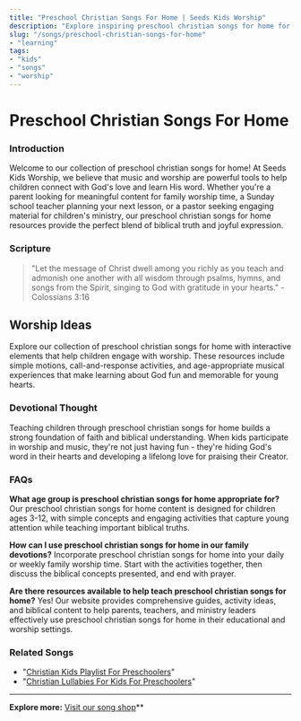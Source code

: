 ```yaml
---
title: "Preschool Christian Songs For Home | Seeds Kids Worship"
description: "Explore inspiring preschool christian songs for home for children's worship and faith development. Biblical music resources for families and ministry."
slug: "/songs/preschool-christian-songs-for-home"
- "learning"
tags:
- "kids"
- "songs"
- "worship"
---
```


# Preschool Christian Songs For Home

### Introduction

Welcome to our collection of preschool christian songs for home! At Seeds Kids Worship, we believe that music and worship are powerful tools to help children connect with God's love and learn His word. Whether you're a parent looking for meaningful content for family worship time, a Sunday school teacher planning your next lesson, or a pastor seeking engaging material for children's ministry, our preschool christian songs for home resources provide the perfect blend of biblical truth and joyful expression.

### Scripture

> "Let the message of Christ dwell among you richly as you teach and admonish one another with all wisdom through psalms, hymns, and songs from the Spirit, singing to God with gratitude in your hearts." - Colossians 3:16

## Worship Ideas

Explore our collection of preschool christian songs for home with interactive elements that help children engage with worship. These resources include simple motions, call-and-response activities, and age-appropriate musical experiences that make learning about God fun and memorable for young hearts.

### Devotional Thought

Teaching children through preschool christian songs for home builds a strong foundation of faith and biblical understanding. When kids participate in worship and music, they're not just having fun - they're hiding God's word in their hearts and developing a lifelong love for praising their Creator.

### FAQs

**What age group is preschool christian songs for home appropriate for?**
Our preschool christian songs for home content is designed for children ages 3-12, with simple concepts and engaging activities that capture young attention while teaching important biblical truths.

**How can I use preschool christian songs for home in our family devotions?**
Incorporate preschool christian songs for home into your daily or weekly family worship time. Start with the activities together, then discuss the biblical concepts presented, and end with prayer.

**Are there resources available to help teach preschool christian songs for home?**
Yes! Our website provides comprehensive guides, activity ideas, and biblical content to help parents, teachers, and ministry leaders effectively use preschool christian songs for home in their educational and worship settings.

### Related Songs

- "[Christian Kids Playlist For Preschoolers](/songs/christian-kids-playlist-for-preschoolers/)"
- "[Christian Lullabies For Kids For Preschoolers](/songs/christian-lullabies-for-kids-for-preschoolers/)"

---

**Explore more:** [Visit our song shop](https://seedskidsworship.com/shop)**

<!-- Schema Markup -->
<script type="application/ld+json">
{
  "@context": "https://schema.org",
  "@type": "MusicRecording",
  "name": "Preschool Christian Songs For Home",
  "byArtist": {
    "@type": "MusicGroup",
    "name": "Seeds Kids Worship"
  },
  "isFamilyFriendly": true,
  "url": "https://seedskidsworship.com/songs/preschool-christian-songs-for-home/"
}
</script>